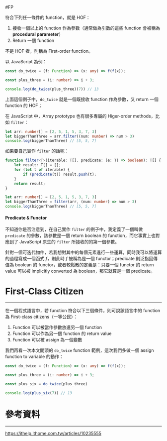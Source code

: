 #FP  

符合下列任一條件的 function，就是 HOF：

1. 接收一個以上的 function 作為參數（通常做為引數的這些 function 會被稱為 **procedural parameter**）
2. Return 一個 function

不是 HOF 者，則稱為 First-order function。

以 JavaScript 為例：

```TypeScript
const do_twice = (f: Function) => (x: any) => f(f(x));

const plus_three = (i: number) => i + 3;

console.log(do_twice(plus_three)(7)) // 13
```

上面這個例子中，`do_twice` 就是一個既接收 function 作為參數，又 return 一個 function 的 HOF；

在 JavaScript 中，Array prototype 也有很多專屬的 Higer-order methods，比如 `filter`：

```TypeScript
let arr: number[] = [2, 5, 1, 5, 3, 7, 3]
let biggerThanThree = arr.filter((num: number) => num > 3)
console.log(biggerThanThree) // [5, 5, 7]
```

如果要自己實作 `filter` 的話呢：

```TypeScript
function filter<T>(iterable: T[], predicate: (e: T) => boolean): T[] {
	let result: T[] = [];
	for (let t of iterable) {
		if (predicate(t)) result.push(t);
	}
	return result;
}

let arr: number[] = [2, 5, 1, 5, 3, 7, 3]
let biggerThanThree = filter(arr, (num: number) => num > 3)
console.log(biggerThanThree) // [5, 5, 7]
```

#### Predicate & Functor

不知道你是否注意到，在自己實作 `filter` 的例子中，我定義了一個叫做 `predicate` 的參數，該參數是一個 return boolean 的 function，而它事實上也對應到了 JavaScript 原生的 `filter` 所接收的的第一個參數。

針對一個可迭代物件，若我想對其中的每個元素進行一些運算，同時我可以將運算的過程寫成一個函式 $f$，則此時 $f$ 被稱為是一個 functor；predicate 則泛指回傳值為 boolean 的 functor，或者較鬆散的定義是：只要一個 functor 的 return value 可以被 implicitly converted 為 boolean，那它就算是一個 predicate。

# First-Class Citizen

---

在一個程式語言中，若 function 符合以下三個條件，則可說該語言中的 function 為 First-class citizens（一等公民）：

1. Function 可以被當作參數放進另一個 function
2. Function 可以作為另一個 function 的 return value
3. Function 可以被 assign 為一個變數

我們再看一次本文開頭的 `do_twice` function 範例，這次我們多做一個 assign function to variable 的動作：

```TypeScript
const do_twice = (f: Function) => (x: any) => f(f(x));

const plus_three = (i: number) => i + 3;

const plus_six = do_twice(plus_three)

console.log(plus_six(7)) // 13
```

# 參考資料

---

https://ithelp.ithome.com.tw/articles/10235555